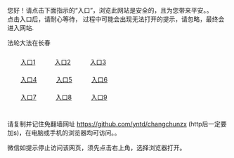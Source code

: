 您好！请点击下面指示的“入口”，浏览此网站是安全的，且为您带来平安。。 <br/>
点击入口后，请耐心等待， 过程中可能会出现无法打开的提示，请忽略，最终会进入网站. </br>

法轮大法在长春<br/>
<div style="padding:10px"><a style="margin:20px" target="_blank" href="https://dv2okdlyr3j5c.cloudfront.net/2Qpsp?yeyrrfkt" id="ccLink1" rel="nofollow">入口1</a> <a target="_blank" style="margin:20px" href="https://d1uh86c4nfqucx.cloudfront.net/2Qpsp?apkig" id="ccLink2" rel="nofollow">入口2</a> <a style="margin:20px" target="_blank" href="https://ddo0hn2a35b73.cloudfront.net/2Qpsp?rilwejws" id="ccLink3" rel="nofollow">入口3</a></div>

<div style="padding:10px" ><a style="margin:20px" target="_blank" href="https://dv2okdlyr3j5c.cloudfront.net/2Qpsp?yeyrrfkt" id="ccLink4" rel="nofollow">入口4</a> <a style="margin:20px" href="https://d1uh86c4nfqucx.cloudfront.net/2Qpsp?apkig" target="_blank" id="ccLink5" rel="nofollow">入口5</a> <a style="margin:20px" href="https://ddo0hn2a35b73.cloudfront.net/2Qpsp?rilwejws" target="_blank" id="ccLink6" rel="nofollow">入口6</a></div>

<div style="padding:10px"><a style="margin:20px" target="_blank" href="https://dv2okdlyr3j5c.cloudfront.net/2Qpsp?yeyrrfkt" id="ccLink7" rel="nofollow">入口7</a> <a style="margin:20px" href="https://d1uh86c4nfqucx.cloudfront.net/2Qpsp?apkig" target="_blank" id="ccLink8" rel="nofollow">入口8</a> <a style="margin:20px" target="_blank" href="https://ddo0hn2a35b73.cloudfront.net/2Qpsp?rilwejws" id="ccLink9" rel="nofollow">入口9</a></div>

<br/>



请复制并记住免翻墙网址 https://github.com/yntd/changchunzx (http后一定要加s)，在电脑或手机的浏览器均可访问。。<br/>

微信如提示停止访问该网页，须先点击右上角，选择浏览器打开。
